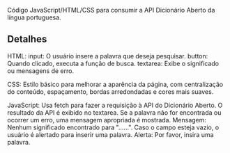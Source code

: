 Código JavaScript/HTML/CSS para consumir a API Dicionário Aberto da língua portuguesa.

Detalhes
--------
HTML:
input: O usuário insere a palavra que deseja pesquisar.
button: Quando clicado, executa a função de busca.
textarea: Exibe o significado ou mensagens de erro.

CSS:
Estilo básico para melhorar a aparência da página, com centralização do conteúdo, espaçamento, bordas arredondadas e cores mais suaves.

JavaScript:
Usa fetch para fazer a requisição à API do Dicionário Aberto.
O resultado da API é exibido no textarea. Se a palavra não for encontrada ou ocorrer um erro, uma mensagem apropriada é mostrada.
Mensagem: Nenhum significado encontrado para "......".
Caso o campo esteja vazio, o usuário é alertado para inserir uma palavra.
Alerta: Por favor, insira uma palavra.
